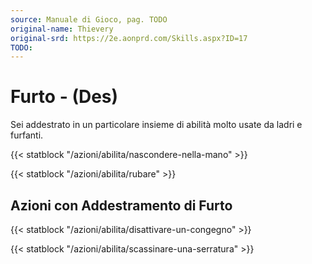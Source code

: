 ```yaml
---
source: Manuale di Gioco, pag. TODO
original-name: Thievery
original-srd: https://2e.aonprd.com/Skills.aspx?ID=17
TODO:
---
```


# Furto - (Des)

Sei addestrato in un particolare insieme di abilità molto usate da ladri e
furfanti.

{{< statblock "/azioni/abilita/nascondere-nella-mano" >}}

{{< statblock "/azioni/abilita/rubare" >}}

## Azioni con Addestramento di Furto

{{< statblock "/azioni/abilita/disattivare-un-congegno" >}}

{{< statblock "/azioni/abilita/scassinare-una-serratura" >}}
